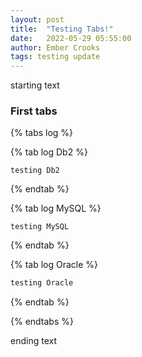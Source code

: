 ```yaml
---
layout: post
title:  "Testing Tabs!"
date:   2022-05-29 05:55:00
author: Ember Crooks
tags: testing update
---
```


starting text
### First tabs

{% tabs log %}

{% tab log Db2 %}
```
testing Db2
```
{% endtab %}

{% tab log MySQL %}
```
testing MySQL
```
{% endtab %}

{% tab log Oracle %}
```javascript
testing Oracle
```
{% endtab %}

{% endtabs %}

ending text
